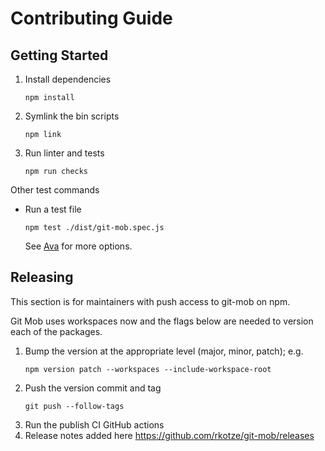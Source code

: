 # Contributing Guide

## Getting Started

1. Install dependencies
   ```
   npm install
   ```
1. Symlink the bin scripts
   ```
   npm link
   ```
1. Run linter and tests
   ```
   npm run checks
   ```

Other test commands

- Run a test file

  ```
  npm test ./dist/git-mob.spec.js
  ```

  See [Ava](https://github.com/avajs/ava) for more options.

## Releasing

This section is for maintainers with push access to git-mob on npm.

Git Mob uses workspaces now and the flags below are needed to version each of the packages.

1. Bump the version at the appropriate level (major, minor, patch); e.g.
   ```
   npm version patch --workspaces --include-workspace-root
   ```
1. Push the version commit and tag
   ```
   git push --follow-tags
   ```
1. Run the publish CI GitHub actions
1. Release notes added here https://github.com/rkotze/git-mob/releases
